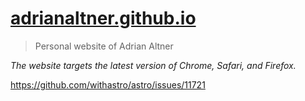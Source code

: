 # [adrianaltner.github.io](https://adrianaltner.github.io)

> Personal website of Adrian Altner

*The website targets the latest version of Chrome, Safari, and Firefox.*



https://github.com/withastro/astro/issues/11721
